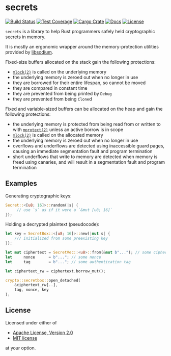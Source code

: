 secrets
=======

[![Build Status][badge-ci]][ci]
[![Test Coverage][badge-coverage]][coverage]
[![Cargo Crate][badge-package]][package]
[![Docs][badge-docs]][docs]
[![License][badge-license]][license]

`secrets` is a library to help Rust programmers safely held cryptographic
secrets in memory.

It is mostly an ergonomic wrapper around the memory-protection utilities
provided by [libsodium].

Fixed-size buffers allocated on the stack gain the following protections:

* [`mlock(2)`][mlock] is called on the underlying memory
* the underlying memory is zeroed out when no longer in use
* they are borrowed for their entire lifespan, so cannot be moved
* they are compared in constant time
* they are prevented from being printed by `Debug`
* they are prevented from being `Clone`d

Fixed and variable-sized buffers can be allocated on the heap and gain
the following protections:

* the underlying memory is protected from being read from or written to
  with [`mprotect(2)`][mprotect] unless an active borrow is in scope
* [`mlock(2)`][mlock] is called on the allocated memory
* the underlying memory is zeroed out when no longer in use
* overflows and underflows are detected using inaccessible guard pages,
  causing an immediate segmentation fault and program termination
* short underflows that write to memory are detected when memory is
  freed using canaries, and will result in a segmentation fault and
  program termination

Examples
--------

Generating cryptographic keys:

```rust
Secret::<[u8; 16]>::random(|s| {
     // use `s` as if it were a `&mut [u8; 16]`
});
```

Holding a decrypted plaintext (pseudocode):

```rust
let key = SecretBox::<[u8; 16]>::new(|mut s| {
    /// initialized from some preexisting key
});

let mut ciphertext = SecretVec::<u8>::from(&mut b"..."); // some ciphertext
let     nonce      = b"..."; // some nonce
let     tag        = b"..."; // some authentication tag

let ciphertext_rw = ciphertext.borrow_mut();

crypto::secretbox::open_detached(
    &ciphertext_rw[..],
    tag, nonce, key
);
```

License
-------

Licensed under either of

 * [Apache License, Version 2.0](LICENSE-APACHE)
 * [MIT license](LICENSE-MIT)

at your option.

[ci]:       https://travis-ci.org/stouset/secrets
[coverage]: https://coveralls.io/github/stouset/secrets
[docs]:     https://stouset.github.io/secrets
[license]:  https://github.com/stouset/secrets/blob/master/LICENSE
[package]:  https://crates.io/crates/secrets

[badge-ci]:       https://img.shields.io/travis/stouset/secrets/master.svg
[badge-coverage]: https://coveralls.io/repos/github/stouset/secrets/badge.svg
[badge-docs]:     https://docs.rs/secrets/badge.svg
[badge-license]:  https://img.shields.io/crates/l/secrets.svg
[badge-package]:  https://img.shields.io/crates/v/secrets.svg

[libsodium]: https://download.libsodium.org/doc/memory_management
[mlock]:     http://man7.org/linux/man-pages/man2/mlock.2.html
[mprotect]:  http://man7.org/linux/man-pages/man2/mprotect.2.html
